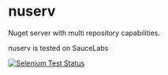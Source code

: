 nuserv
======

Nuget server with multi repository capabilities.


nuserv is tested on SauceLabs

[![Selenium Test Status](https://saucelabs.com/browser-matrix/nuserv.svg)](https://saucelabs.com/u/nuserv)
